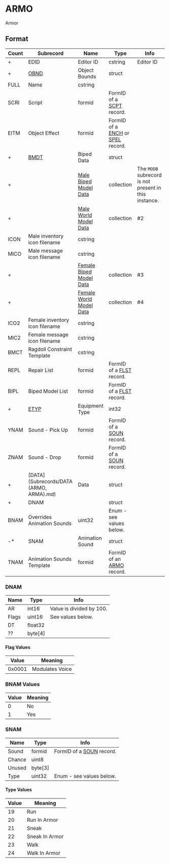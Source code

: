 ARMO
====

Armor

## Format

Count | Subrecord | Name | Type | Info
------|-----------|------|------|-----
+ | EDID | Editor ID | cstring | Editor ID
+ | [OBND](Subrecords/OBND.md) | Object Bounds | struct |
 | FULL | Name | cstring |
 | SCRI | Script | formid | FormID of a [SCPT](SCPT.md) record.
 | EITM | Object Effect | formid | FormID of a [ENCH](ENCH.md) or [SPEL](SPEL.md) record.
+ | [BMDT](Subrecords/BMDT.md) | Biped Data | struct |
+ | | [Male Biped Model Data](Subrecords/Model.md) | collection | The `MODB` subrecord is not present in this instance.
+ | | [Male World Model Data](Subrecords/Model.md) | collection | #2
 | ICON | Male inventory icon filename | cstring |
 | MICO | Male message icon filename | cstring |
+ | | [Female Biped Model Data](Subrecords/Model.md) | collection | #3
+ | | [Female World Model Data](Subrecords/Model.md) | collection | #4
 | ICO2 | Female inventory icon filename | cstring |
 | MIC2 | Female message icon filename | cstring |
 | BMCT | Ragdoll Constraint Template | cstring |
 | REPL | Repair List | formid | FormID of a [FLST](FLST.md) record.
 | BIPL | Biped Model List | formid | FormID of a [FLST](FLST.md) record.
+ | [ETYP](Subrecords/ETYP.md) | Equipment Type | int32 |
 | YNAM | Sound - Pick Up | formid | FormID of a [SOUN](SOUN.md) record.
 | ZNAM | Sound - Drop | formid | FormID of a [SOUN](SOUN.md) record.
+ | [DATA](Subrecords/DATA (ARMO, ARMA).md) | Data | struct |
+ | DNAM | | struct |
 | BNAM | Overrides Animation Sounds | uint32 | Enum - see values below.
-* | SNAM | Animation Sound | struct |
 | TNAM | Animation Sounds Template | formid | FormID of an [ARMO](ARMO.md) record.

### DNAM

Name | Type | Info
-----|------|-----
AR | int16 | Value is divided by 100.
Flags | uint16 | See values below.
DT | float32 |
?? | byte[4] |

#### Flag Values

Value | Meaning
------|--------
0x0001 | Modulates Voice

### BNAM Values

Value | Meaning
------|--------
0 | No
1 | Yes

### SNAM

Name | Type | Info
-----|------|-----
Sound | formid | FormID of a [SOUN](SOUN.md) record.
Chance | uint8 |
Unused | byte[3] |
Type | uint32 | Enum - see values below.

#### Type Values

Value | Meaning
------|--------
19 | Run
20 | Run In Armor
21 | Sneak
22 | Sneak In Armor
23 | Walk
24 | Walk In Armor
